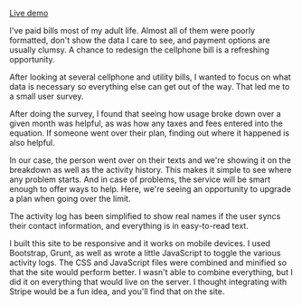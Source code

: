 <a href="http://staging.joshuamauldin.com">Live demo</a>

I've paid bills most of my adult life. Almost all of them were poorly formatted, don't show the data I care to see, and payment options are usually clumsy. A chance to redesign the cellphone bill is a refreshing opportunity. 

After looking at several cellphone and utility bills, I wanted to focus on what data is necessary so everything else can get out of the way. That led me to a small user survey. 

After doing the survey, I found that seeing how usage broke down over a given month was helpful, as was how any taxes and fees entered into the equation. If someone went over their plan, finding out where it happened is also helpful.

In our case, the person went over on their texts and we're showing it on the breakdown as well as the activity history. This makes it simple to see where any problem starts. And in case of problems, the service will be smart enough to offer ways to help. Here, we're seeing an opportunity to upgrade a plan when going over the limit.

The activity log has been simplified to show real names if the user syncs their contact information, and everything is in easy-to-read text. 

I built this site to be responsive and it works on mobile devices. I used Bootstrap, Grunt, as well as wrote a little JavaScript to toggle the various activity logs. The CSS and JavaScript files were combined and minified so that the site would perform better. I wasn't able to combine everything, but I did it on everything that would live on the server. I thought integrating with Stripe would be a fun idea, and you'll find that on the site.


